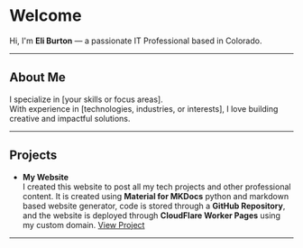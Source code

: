 # Welcome

Hi, I'm **Eli Burton** — a passionate IT Professional based in Colorado.

---

## About Me

I specialize in [your skills or focus areas].  
With experience in [technologies, industries, or interests], I love building creative and impactful solutions.

---

## Projects

- **My Website**  
 I created this website to post all my tech projects and other professional content. It is created using **Material for MKDocs** python and markdown based website generator, code is stored through a **GitHub Repository**, and the website is deployed through **CloudFlare Worker Pages** using my custom domain.
  [View Project](https://ebr5.com/projects/mywebsite/)

---